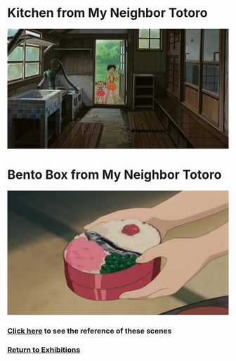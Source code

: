 # Kitchen from My Neighbor Totoro

![Kitchen Totoro](kitchen-totoro.webp)

# Bento Box from My Neighbor Totoro
![Food Totoro](totoro-food.jpeg)

### [Click here](https://github.com/mollyjones2023/ghibli-simulacrum/blob/main/2-ghibli-grand-warehouse/1-exhibitions/kitchen-bento.md) to see the reference of these scenes
### [Return to Exhibitions](https://github.com/mollyjones2023/ghibli-simulacrum/blob/main/2-ghibli-grand-warehouse/1-exhibitions/exhibitions.md)
